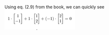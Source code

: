 Using eq. (2.9) from the book, we can quickly see <br>
![Device](https://github.com/akropf/Images/blob/main/NC/NC2-1.png) <br>
